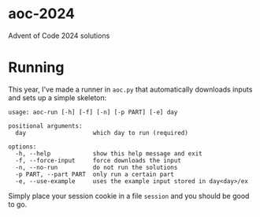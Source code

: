# aoc-2024
Advent of Code 2024 solutions

# Running
This year, I've made a runner in `aoc.py` that automatically downloads inputs and sets up a simple skeleton:
```
usage: aoc-run [-h] [-f] [-n] [-p PART] [-e] day

positional arguments:
  day                   which day to run (required)

options:
  -h, --help            show this help message and exit
  -f, --force-input     force downloads the input
  -n, --no-run          do not run the solutions
  -p PART, --part PART  only run a certain part
  -e, --use-example     uses the example input stored in day<day>/ex
```
Simply place your session cookie in a file `session` and you should be good to go.
